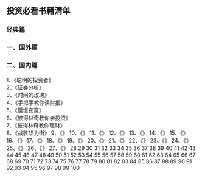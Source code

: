## 投资必看书籍清单

### 经典篇


### 一、国外篇



### 二、国内篇





1、《聪明的投资者》  
2、《证券分析》  
3、《时间的玫瑰》  
4、《手把手教你读财报》  
5、《慢慢变富》  
6、《彼得林奇教你学投资》  
7、《彼得林奇教你理财》  
8、《战胜华为街》 
9、《》
10、《》
11、《》
12、《》
13、《》
14、《》
15、《》
16、《》
17、《》
18、《》
19、《》
20、《》
21、《》
22、《》
23、《》
24、《》
25、《》
26、《》
27、《》
28
29
30
31
32
33
34
35
36
37
38
39
40
41
42
43
44
45
46
47
48
49
50
51
52
53
54
55
56
57
58
59
60
61
62
63
64
65
66
67
68
69
70
71
72
73
74
75
76
77
78
79
80
81
82
83
84
85
86
87
88
89
90
91
92
93
94
95
96
97
98
99
100
